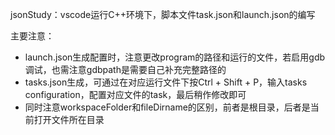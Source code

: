 jsonStudy：vscode运行C++环境下，脚本文件task.json和launch.json的编写

主要注意：

- launch.json生成配置时，注意更改program的路径和运行的文件，若启用gdb调试，也需注意gdbpath是需要自己补充完整路径的
- tasks.json生成，可通过在对应运行文件下按Ctrl + Shift + P，输入tasks configuration，配置对应文件的task，最后稍作修改即可
- 同时注意workspaceFolder和fileDirname的区别，前者是根目录，后者是当前打开文件所在目录